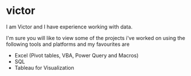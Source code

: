 # victor
I am Victor and I have experience working with data. 

I'm sure you will like to view some of the projects i've worked on using the following tools and platforms and my favourites are 

* Excel (Pivot tables, VBA, Power Query and Macros)
* SQL
* Tableau for Visualization


